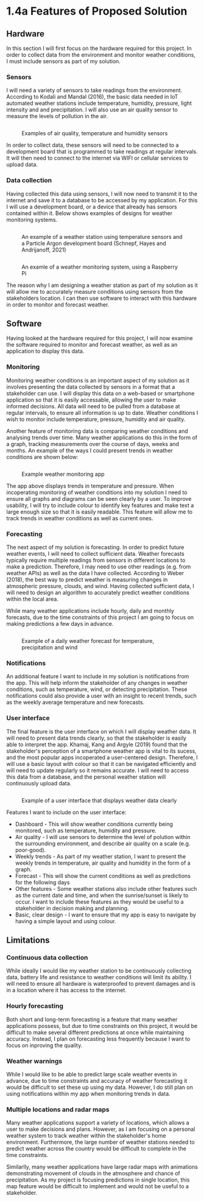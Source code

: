 # 1.4a Features of Proposed Solution

## Hardware

In this section I will first focus on the hardware required for this project. In order to collect data from the environment and monitor weather conditions, I must include sensors as part of my solution.

### Sensors

I will need a variety of sensors to take readings from the environment. According to Kodali and Mandal (2016), the basic data needed in IoT automated weather stations include temperature, humidity, pressure, light intensity and and precipitation. I will also use an air quality sensor to measure the levels of pollution in the air.

<figure><img src="../.gitbook/assets/Screenshot 2023-04-18 at 10.19.54.png" alt=""><figcaption><p>Examples of air quality, temperature and humidity sensors</p></figcaption></figure>

In order to collect data, these sensors will need to be connected to a development board that is programmed to take readings at regular intervals. It will then need to connect to the internet via WIFI or cellular services to upload data.

### Data collection

Having collected this data using sensors, I will now need to transmit it to the internet and save it to a database to be accessed by my application. For this I will use a development board, or a device that already has sensors contained within it. Below shows examples of designs for weather monitoring systems.

<figure><img src="../.gitbook/assets/Screenshot 2023-04-18 at 10.33.11.png" alt=""><figcaption><p>An example of a weather station using temperature sensors and a Particle Argon development board (Schnepf, Hayes and Andrijanoff, 2021)</p></figcaption></figure>

<figure><img src="../.gitbook/assets/Screenshot 2023-04-18 at 10.35.42.png" alt=""><figcaption><p>An examle of a weather monitoring system, using a Raspberry Pi</p></figcaption></figure>

The reason why I am designing a weather station as part of my solution as it will allow me to accurately measure conditions using sensors from the stakeholders location. I can then use software to interact with this hardware in order to monitor and forecast weather.

## Software

Having looked at the hardware required for this project, I will now examine the software required to monitor and forecast weather, as well as an application to display this data.

### Monitoring

Monitoring weather conditions is an important aspect of my solution as it involves presenting the data collected by sensors in a format that a stakeholder can use. I will display this data on a web-based or smartphone application so that it is easily accessable, allowing the user to make informed decisions. All data will need to be pulled from a database at regular intervals, to ensure all information is up to date. Weather conditions I wish to monitor include temperature, pressure, humidity and air quality.&#x20;

Another feature of monitoring data is comparing weather conditions and analysing trends over time. Many weather applications do this in the form of a graph, tracking measurements over the course of days, weeks and months. An example of the ways I could present trends in weather conditions are shown below:

<figure><img src="../.gitbook/assets/IMG_1393_PNG.webp" alt=""><figcaption><p>Example weather monitoring app</p></figcaption></figure>

The app above displays trends in temperature and pressure. When incoperating monitoring of weather conditions into my solution I need to ensure all graphs and diagrams can be seen clearly by a user. To improve usability, I will try to include colour to identify key features and make text a large enough size so that it is easily readable. This feature will allow me to track trends in weather conditions as well as current ones.&#x20;

### Forecasting

The next aspect of my solution is forecasting. In order to predict future weather events, I will need to collect sufficient data. Weather forecasts typically require multiple readings from sensors in different locations to make a prediction. Therefore, I may need to use other readings (e.g. from weather APIs) as well as the data I have collected. According to Weber (2018), the best way to predict weather is measuring changes in atmospheric pressure, clouds, and wind. Having collected sufficient data, I will need to design an algorithm to accurately predict weather conditions within the local area.

While many weather applications include hourly, daily and monthly forecasts, due to the time constraints of this project I am going to focus on making predictions a few days in advance.

<figure><img src="../.gitbook/assets/Screenshot 2023-04-21 at 10.13.17.png" alt=""><figcaption><p>Example of a daily weather forecast for temperature, precipitation and wind</p></figcaption></figure>

### Notifications

An additional feature I want to include in my solution is notifications from the app. This will help inform the stakeholder of any changes in weather conditions, such as temperature, wind, or detecting precipitation. These notifications could also provide a user with an insight to recent trends, such as the weekly average temperature and new forecasts.

### User interface

The final feature is the user interface on which I will display weather data. It will need to present data trends clearly, so that the stakeholder is easily able to interpret the app. Khamaj, Kang and Argyle (2019) found that the stakeholder's perception of a smartphone weather app is vital to its sucess, and the most popular apps incoperated a user-centered design. Therefore, I will use a basic layout with colour so that it can be navigated efficiently and will need to update regularly so it remains accurate. I will need to access this data from a database, and the personal weather station will continuously upload data.&#x20;

<figure><img src="../.gitbook/assets/Screenshot 2023-04-19 at 10.55.40.png" alt=""><figcaption><p>Example of a user interface that displays weather data clearly</p></figcaption></figure>

Features I want to include on the user interface:

* Dashboard - This will show weather conditions currently being monitored, such as temperature, humidity and pressure.
* Air quality - I will use sensors to determine the level of polution within the surrounding environment, and describe air quality on a scale (e.g. poor-good).
* Weekly trends - As part of my weather station, I want to present the weekly trends in temperature, air quality and humidity in the form of a graph.
* Forecast - This will show the current conditions as well as predictions for the following days
* Other features - Some weather stations also include other features such as the current date and time, and when the sunrise/sunset is likely to occur. I want to include these features as they would be useful to a stakeholder in decision making and planning.
* Basic, clear design - I want to ensure that my app is easy to navigate by having a simple layout and using colour.

## Limitations

### Continuous data collection

While ideally I would like my weather station to be continuously collecting data, battery life and resistance to weather conditions will limit its ability. I will need to ensure all hardware is waterproofed to prevent damages and is in a location where it has access to the internet.

### Hourly forecasting

Both short and long-term forecasting is a feature that many weather applications possess, but due to time constraints on this project, it would be difficult to make several different predictions at once while maintaining accuracy. Instead, I plan on forecasting less frequently because I want to focus on inproving the quality.

### Weather warnings

While I would like to be able to predict large scale weather events in advance, due to time constraints and accuracy of weather forecasting it would be difficult to set these up using my data. However, I do still plan on using notifications within my app when monitoring trends in data.

### Multiple locations and radar maps

Many weather applications support a variety of locations, which allows a user to make decisions and plans. However, as I am focusing on a personal weather system to track weather within the stakeholder's home environment. Furthermore, the large number of weather stations needed to predict weather across the country would be difficult to complete in the time constraints.

Similarlly, many weather applications have large radar maps with animations demonstrating movement of clouds in the atmosphere and chance of precipitation. As my project is focusing predictions in single location, this map feature would be difficult to implement and would not be useful to a stakeholder.

